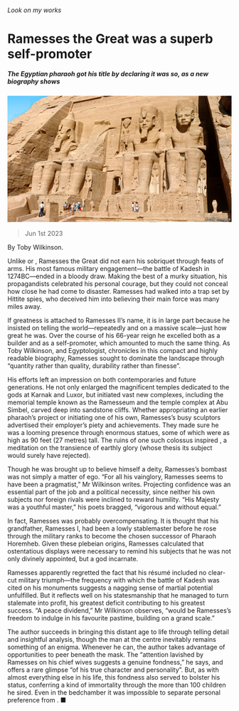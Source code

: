 ###### Look on my works

# Ramesses the Great was a superb self-promoter 

##### The Egyptian pharaoh got his title by declaring it was so, as a new biography shows 

![image](images/20230603_CUP506.jpg) 

> Jun 1st 2023 

 By Toby Wilkinson. 

Unlike  or , Ramesses the Great did not earn his sobriquet through feats of arms. His most famous military engagement—the battle of Kadesh in 1274BC—ended in a bloody draw. Making the best of a murky situation, his propagandists celebrated his personal courage, but they could not conceal how close he had come to disaster. Ramesses had walked into a trap set by Hittite spies, who deceived him into believing their main force was many miles away. 

If greatness is attached to Ramesses II’s name, it is in large part because he insisted on telling the world—repeatedly and on a massive scale—just how great he was. Over the course of his 66-year reign he excelled both as a builder and as a self-promoter, which amounted to much the same thing. As Toby Wilkinson,  and Egyptologist, chronicles in this compact and highly readable biography, Ramesses sought to dominate the landscape through “quantity rather than quality, durability rather than finesse”.

His efforts left an impression on both contemporaries and future generations. He not only enlarged the magnificent temples dedicated to the gods at Karnak and Luxor, but initiated vast new complexes, including the memorial temple known as the Ramesseum and the temple complex at Abu Simbel, carved deep into sandstone cliffs. Whether appropriating an earlier pharaoh’s project or initiating one of his own, Ramesses’s busy sculptors advertised their employer’s piety and achievements. They made sure he was a looming presence through enormous statues, some of which were as high as 90 feet (27 metres) tall. The ruins of one such colossus inspired , a meditation on the transience of earthly glory (whose thesis its subject would surely have rejected).

Though he was brought up to believe himself a deity, Ramesses’s bombast was not simply a matter of ego. “For all his vainglory, Ramesses seems to have been a pragmatist,” Mr Wilkinson writes. Projecting confidence was an essential part of the job and a political necessity, since neither his own subjects nor foreign rivals were inclined to reward humility. “His Majesty was a youthful master,” his poets bragged, “vigorous and without equal.”

In fact, Ramesses was probably overcompensating. It is thought that his grandfather, Ramesses I, had been a lowly stablemaster before he rose through the military ranks to become the chosen successor of Pharaoh Horemheb. Given these plebeian origins, Ramesses calculated that ostentatious displays were necessary to remind his subjects that he was not only divinely appointed, but a god incarnate.

Ramesses apparently regretted the fact that his résumé included no clear-cut military triumph—the frequency with which the battle of Kadesh was cited on his monuments suggests a nagging sense of martial potential unfulfilled. But it reflects well on his statesmanship that he managed to turn stalemate into profit, his greatest deficit contributing to his greatest success. “A peace dividend,” Mr Wilkinson observes, “would be Ramesses’s freedom to indulge in his favourite pastime, building on a grand scale.”

The author succeeds in bringing this distant age to life through telling detail and insightful analysis, though the man at the centre inevitably remains something of an enigma. Whenever he can, the author takes advantage of opportunities to peer beneath the mask. The “attention lavished by Ramesses on his chief wives suggests a genuine fondness,” he says, and offers a rare glimpse “of his true character and personality”. But, as with almost everything else in his life, this fondness also served to bolster his status, conferring a kind of immortality through the more than 100 children he sired. Even in the bedchamber it was impossible to separate personal preference from . ■



